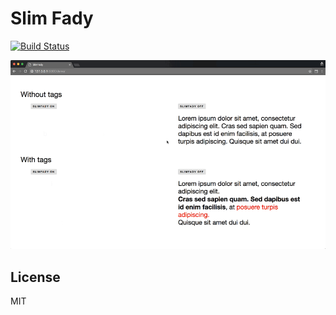 # Slim Fady

[![Build Status](https://travis-ci.org/hinok/slimfady.svg?branch=master)](https://travis-ci.org/hinok/slimfady)

![Slim Fady](/demo/assets/demo.gif?raw=true)

## License

MIT
